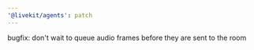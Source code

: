 ```yaml
---
'@livekit/agents': patch
---
```


bugfix: don't wait to queue audio frames before they are sent to the room
